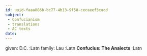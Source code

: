 ```yaml
---
id: uuid-faaa886b-bc77-4b13-9f58-cecaeef3cacd
subject: 
 - Confucianism
 - translations
 - AC texts
date: 
---
```


given: D.C. :Latn
family: Lau :Latn
**Confucius: The Analects** :Latn